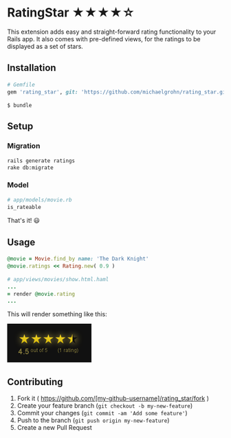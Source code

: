 # RatingStar ★★★★☆

This extension adds easy and straight-forward rating functionality to your Rails app. It also comes with pre-defined views, for the ratings to be displayed as a set of stars.

## Installation

```ruby    
# Gemfile
gem 'rating_star', git: 'https://github.com/michaelgrohn/rating_star.git'
```
```shell
$ bundle
```

## Setup

### Migration
```shell
rails generate ratings
rake db:migrate
```

### Model
```ruby
# app/models/movie.rb
is_rateable
```

That's it! 😃

## Usage
```ruby
@movie = Movie.find_by name: 'The Dark Knight'
@movie.ratings << Rating.new( 0.9 )
```
```ruby
# app/views/movies/show.html.haml
...
= render @movie.rating
...
```

This will render something like this:

![](https://raw.githubusercontent.com/michaelgrohn/rating_star/master/lib/rating_star/examples/example.png)

    
## Contributing

1. Fork it ( https://github.com/[my-github-username]/rating_star/fork )
2. Create your feature branch (`git checkout -b my-new-feature`)
3. Commit your changes (`git commit -am 'Add some feature'`)
4. Push to the branch (`git push origin my-new-feature`)
5. Create a new Pull Request
